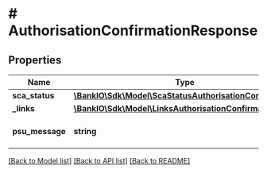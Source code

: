# # AuthorisationConfirmationResponse

## Properties

Name | Type | Description | Notes
------------ | ------------- | ------------- | -------------
**sca_status** | [**\BankIO\Sdk\Model\ScaStatusAuthorisationConfirmation**](ScaStatusAuthorisationConfirmation.md) |  | 
**_links** | [**\BankIO\Sdk\Model\LinksAuthorisationConfirmation**](LinksAuthorisationConfirmation.md) |  | 
**psu_message** | **string** | Text to be displayed to the PSU. | [optional] 

[[Back to Model list]](../../README.md#documentation-for-models) [[Back to API list]](../../README.md#documentation-for-api-endpoints) [[Back to README]](../../README.md)


